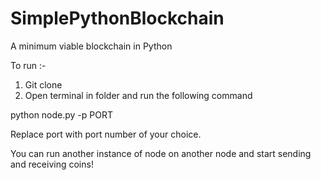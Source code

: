 # SimplePythonBlockchain
A minimum viable blockchain in Python

To run :-

1. Git clone
2. Open terminal in folder and run the following command

python node.py -p PORT


Replace port with port number of your choice.

You can run another instance of node on another node and start sending and receiving coins!
